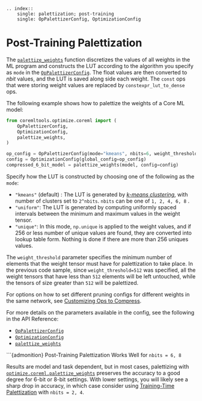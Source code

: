 ```{eval-rst}
.. index:: 
    single: palettization; post-training
    single: OpPalettizerConfig, OptimizationConfig
```

# Post-Training Palettization

The [`palettize_weights`](https://apple.github.io/coremltools/source/coremltools.optimize.coreml.post_training_quantization.html#coremltools.optimize.coreml.palettize_weights) function discretizes the values of all weights in the ML program and constructs the LUT according to the algorithm you specify as `mode` in the [`OpPalettizerConfig`](https://apple.github.io/coremltools/source/coremltools.optimize.coreml.config.html#coremltools.optimize.coreml.OpPalettizerConfig). The float values are then converted to _nbit_ values, and the LUT is saved along side each weight. The `const` ops that were storing weight values are replaced by `constexpr_lut_to_dense` ops.

The following example shows how to palettize the weights of a Core ML model: 

```python
from coremltools.optimize.coreml import (
    OpPalettizerConfig,
    OptimizationConfig,
    palettize_weights,
)

op_config = OpPalettizerConfig(mode="kmeans", nbits=6, weight_threshold=512)
config = OptimizationConfig(global_config=op_config)
compressed_6_bit_model = palettize_weights(model, config=config)
```

Specify how the LUT is constructed by choosing one of the following as the `mode`:

- `"kmeans"` (default) : The LUT is generated by [_k-means clustering_](https://en.wikipedia.org/wiki/K-means_clustering), with number of clusters set to `2^nbits`. `nbits` can be one of `1, 2, 4, 6, 8` . 
- `"uniform"`: The LUT is generated by computing uniformly spaced intervals between the minimum and maximum values in the weight tensor.  
- `"unique"`: In this mode, `np.unique` is applied to the weight values, and if 256 or less number of unique values are found, they are converted into lookup table form. Nothing is done if there are more than 256 uniques values. 

The `weight_threshold` parameter specifies the minimum number of elements that the weight tensor must have for palettization to take place. In the previous code sample, since `weight_threshold=512` was specified, all the weight tensors that have less than `512` elements will be left untouched, while the tensors of size greater than `512` will be palettized.

For options on how to set different pruning configs for different weights in the same network, see  [Customizing Ops to Compress](optimizecoreml-api-overview.md#customizing-ops-to-compress).

For more details on the parameters available in the config, see the following in the API Reference:

- [`OpPalettizerConfig`](https://apple.github.io/coremltools/source/coremltools.optimize.coreml.config.html#coremltools.optimize.coreml.OpPalettizerConfig)
- [`OptimizationConfig`](https://apple.github.io/coremltools/source/coremltools.optimize.coreml.config.html#coremltools.optimize.coreml.OptimizationConfig)
- [`palettize_weights`](https://apple.github.io/coremltools/source/coremltools.optimize.coreml.post_training_quantization.html#coremltools.optimize.coreml.palettize_weights)

```{admonition} Post-Training Palettization Works Well for `nbits = 6, 8`

Results are model and task dependent, but in most cases, palettizing with [`optimize.coreml.palettize_weights`](https://apple.github.io/coremltools/source/coremltools.optimize.coreml.post_training_quantization.html#coremltools.optimize.coreml.palettize_weights) preserves the accuracy to a good degree for 6-bit or 8-bit settings. With lower settings, you will likely see a sharp drop in accuracy, in which case consider using [Training-Time Palettization](training-time-palettization) with `nbits = 2, 4`.

```

